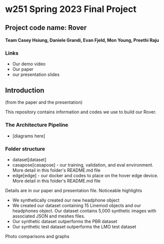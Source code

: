 # w251 Spring 2023 Final Project

## Project code name: Rover
#### Team Casey Hsiung, Daniele Grandi, Evan Fjeld, Mon Young, Preethi Raju

### Links
- Our demo video
- Our paper
- our presentation slides

## Introduction
(from the paper and the presentation)

This repository contains information and codes we use to build our Rover.

### The Architecture Pipeline

- [diagrams here]

### Folder structure

- dataset[dataset]
- casapose[casapose] - our training, validation, and eval environment. More detail in this folder's README.md file
- edge[edge] - our docker and codes to place on the hover edge device. More detail in this folder's README.md file

Details are in our paper and presentation file. Noticeable highlights
- We synthetically created our new headphone object 
- We created our dataset containing 15 Linemod objects and our headphones object. Our dataset contains 5,000 synthetic images with associated JSON and meshes files.
- Our synthetic dataset outperforms the PBR dataset
- Our synthetic test dataset outperforms the LMO test dataset

Photo comparisons and graphs